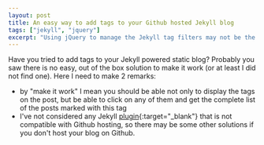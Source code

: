 ```yaml
---
layout: post
title: An easy way to add tags to your Github hosted Jekyll blog
tags: ["jekyll", "jquery"]
excerpt: "Using jQuery to manage the Jekyll tag filters may not be the most elegant solution, but is quite easy to implement, and works well."  
---
```


Have you tried to add tags to your Jekyll powered static blog? Probably you saw there is no easy, out of the box solution to make it work (or at least I did not find one). Here I need to make 2 remarks:
- by "make it work" I mean you should be able not only to display the tags on the post, but be able to click on any of them and get the complete list of the posts marked with this tag
- I've not considered any Jekyll [plugin](https://help.github.com/articles/using-jekyll-plugins-with-github-pages/){:target="_blank"} that is not compatible with Github hosting, so there may be some other solutions if you don't host your blog on Github.

